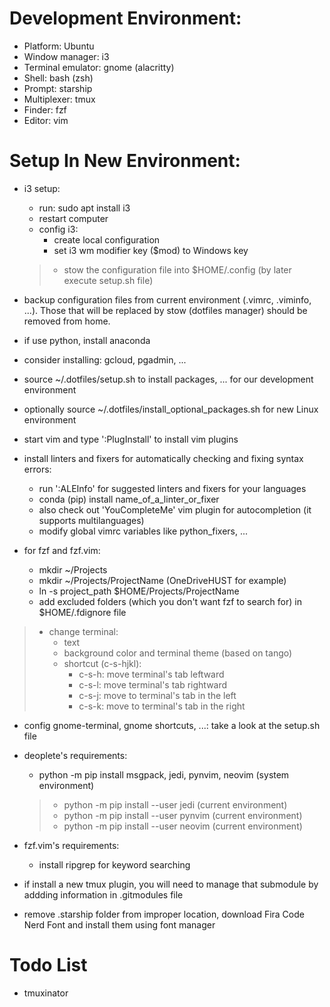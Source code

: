 # Development Environment:
- Platform: Ubuntu
- Window manager: i3
- Terminal emulator: gnome (alacritty)
- Shell: bash (zsh)
- Prompt: starship
- Multiplexer: tmux
- Finder: fzf
- Editor: vim

# Setup In New Environment:

- i3 setup:
    + run: sudo apt install i3
    + restart computer
    + config i3:
        * create local configuration
        * set i3 wm modifier key ($mod) to Windows key
    > + stow the configuration file into $HOME/.config (by later execute setup.sh file)

- backup configuration files from current environment (.vimrc, .viminfo, ...).
Those that will be replaced by stow (dotfiles manager) should be removed from
home.

- if use python, install anaconda

- consider installing: gcloud, pgadmin, ...

- source ~/.dotfiles/setup.sh to install packages, ... for our development
environment
- optionally source ~/.dotfiles/install_optional_packages.sh for new Linux
environment

- start vim and type ':PlugInstall' to install vim plugins

- install linters and fixers for automatically checking and fixing syntax
errors:
    + run ':ALEInfo' for suggested linters and fixers for your languages
    + conda (pip) install name_of_a_linter_or_fixer
    + also check out 'YouCompleteMe' vim plugin for autocompletion (it supports
multilanguages)
    + modify global vimrc variables like python_fixers, ...

- for fzf and fzf.vim:
    + mkdir ~/Projects
    + mkdir ~/Projects/ProjectName (OneDriveHUST for example)
    + ln -s project_path $HOME/Projects/ProjectName
    + add excluded folders (which you don't want fzf to search for) in
    $HOME/.fdignore file

> - change terminal:
>     + text
>     + background color and terminal theme (based on tango)
>     + shortcut (c-s-hjkl):
>         + c-s-h: move terminal's tab leftward
>         + c-s-l: move terminal's tab rightward
>         + c-s-j: move to terminal's tab in the left
>         + c-s-k: move to terminal's tab in the right
- config gnome-terminal, gnome shortcuts, ...: take a look at the setup.sh file

- deoplete's requirements:
    + python -m pip install msgpack, jedi, pynvim, neovim (system environment)
    > + python -m pip install --user jedi (current environment)
    > + python -m pip install --user pynvim (current environment)
    > + python -m pip install --user neovim (current environment)

- fzf.vim's requirements:
    + install ripgrep for keyword searching

- if install a new tmux plugin, you will need to manage that submodule by
addding information in .gitmodules file

- remove .starship folder from improper location, download Fira Code Nerd Font
and install them using font manager

# Todo List

- tmuxinator
